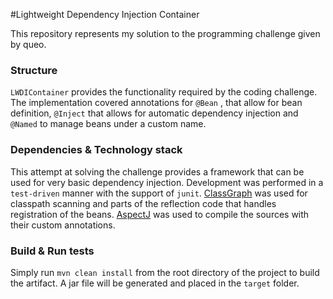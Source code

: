 #Lightweight Dependency Injection Container

This repository represents my solution to the programming challenge given by queo.

### Structure
``LWDIContainer`` provides the functionality required by the coding challenge. The implementation covered annotations for ``@Bean`` , that allow for bean definition, ``@Inject`` that allows for automatic dependency injection and ``@Named`` to manage beans under a custom name.

### Dependencies & Technology stack

This attempt at solving the challenge provides a framework that can be used for very basic dependency injection. Development was performed in a `test-driven` manner with the support of `junit`. [ClassGraph](https://github.com/classgraph/classgraph) was used for classpath scanning and parts of the reflection code that handles registration of the beans. [AspectJ](https://www.eclipse.org/aspectj/) was used to compile the sources with their custom annotations.


### Build & Run tests

Simply run `mvn clean install` from the root directory of the project to build the artifact. A jar file will be generated and placed in the `target` folder.